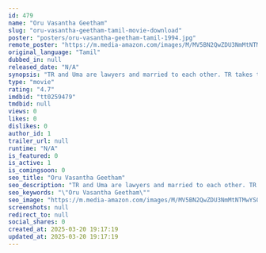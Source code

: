 ```yaml
---
id: 479
name: "Oru Vasantha Geetham"
slug: "oru-vasantha-geetham-tamil-movie-download"
poster: "posters/oru-vasantha-geetham-tamil-1994.jpg"
remote_poster: "https://m.media-amazon.com/images/M/MV5BN2QwZDU3NmMtNTMwYS00NWJjLWJkNzYtNTU1ZDNiNTg0ZjM0XkEyXkFqcGdeQXVyMTEzNzg0Mjkx._V1_SX300.jpg"
original_language: "Tamil"
dubbed_in: null
released_date: "N/A"
synopsis: "TR and Uma are lawyers and married to each other. TR takes the case of an innocent man against his brother-in-law Vikram. This creates problems between Uma and TR."
type: "movie"
rating: "4.7"
imdbid: "tt0259479"
tmdbid: null
views: 0
likes: 0
dislikes: 0
author_id: 1
trailer_url: null
runtime: "N/A"
is_featured: 0
is_active: 1
is_comingsoon: 0
seo_title: "Oru Vasantha Geetham"
seo_description: "TR and Uma are lawyers and married to each other. TR takes the case of an innocent man against his brother-in-law Vikram. This creates problems between Uma and TR."
seo_keywords: "\"Oru Vasantha Geetham\""
seo_image: "https://m.media-amazon.com/images/M/MV5BN2QwZDU3NmMtNTMwYS00NWJjLWJkNzYtNTU1ZDNiNTg0ZjM0XkEyXkFqcGdeQXVyMTEzNzg0Mjkx._V1_SX300.jpg"
screenshots: null
redirect_to: null
social_shares: 0
created_at: 2025-03-20 19:17:19
updated_at: 2025-03-20 19:17:19
---
```


